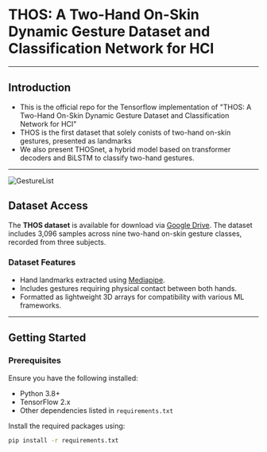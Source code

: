 # THOS: A Two-Hand On-Skin Dynamic Gesture Dataset and Classification Network for HCI
---
## Introduction

- This is the official repo for the Tensorflow implementation of "THOS: A Two-Hand On-Skin Dynamic Gesture Dataset and Classification Network for HCI"
- THOS is the first dataset that solely conists of two-hand on-skin gestures, presented as landmarks
- We also present THOSnet, a hybrid model based on transformer decoders and BiLSTM to classify two-hand gestures.

---
![GestureList](https://github.com/user-attachments/assets/cccbaa15-6340-49de-868f-691c36b0bf6f)


## Dataset Access

The **THOS dataset** is available for download via [Google Drive]([#](https://drive.google.com/drive/folders/1JLaI7e01bHce2x0jsbi_Ql_fiOTsSmVk?usp=sharing)). The dataset includes 3,096 samples across nine two-hand on-skin gesture classes, recorded from three subjects.

### Dataset Features
- Hand landmarks extracted using [Mediapipe](https://google.github.io/mediapipe/).
- Includes gestures requiring physical contact between both hands.
- Formatted as lightweight 3D arrays for compatibility with various ML frameworks.

---

## Getting Started

### Prerequisites
Ensure you have the following installed:
- Python 3.8+
- TensorFlow 2.x
- Other dependencies listed in `requirements.txt`

Install the required packages using:
```bash
pip install -r requirements.txt
